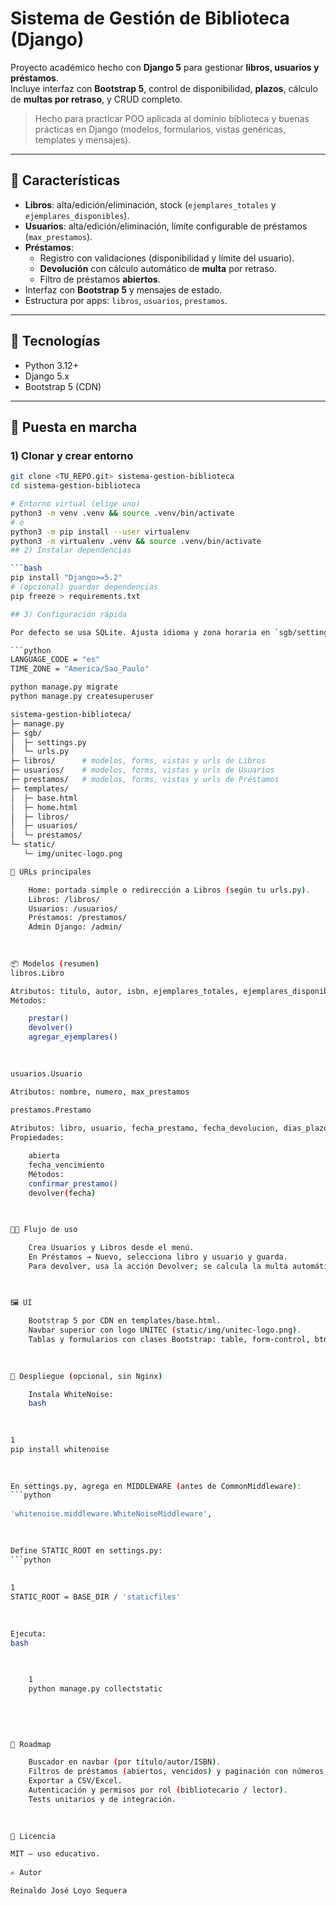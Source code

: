 # Sistema de Gestión de Biblioteca (Django)

Proyecto académico hecho con **Django 5** para gestionar **libros, usuarios y préstamos**.  
Incluye interfaz con **Bootstrap 5**, control de disponibilidad, **plazos**, cálculo de **multas por retraso**, y CRUD completo.

> Hecho para practicar POO aplicada al dominio biblioteca y buenas prácticas en Django (modelos, formularios, vistas genéricas, templates y mensajes).

---

## 🧭 Características
- **Libros**: alta/edición/eliminación, stock (`ejemplares_totales` y `ejemplares_disponibles`).
- **Usuarios**: alta/edición/eliminación, límite configurable de préstamos (`max_prestamos`).
- **Préstamos**:
  - Registro con validaciones (disponibilidad y límite del usuario).
  - **Devolución** con cálculo automático de **multa** por retraso.
  - Filtro de préstamos **abiertos**.
- Interfaz con **Bootstrap 5** y mensajes de estado.
- Estructura por apps: `libros`, `usuarios`, `prestamos`.

---

## 🧰 Tecnologías
- Python 3.12+
- Django 5.x
- Bootstrap 5 (CDN)

---

## 🚀 Puesta en marcha

### 1) Clonar y crear entorno
```bash
git clone <TU_REPO.git> sistema-gestion-biblioteca
cd sistema-gestion-biblioteca

# Entorno virtual (elige uno)
python3 -m venv .venv && source .venv/bin/activate
# ó
python3 -m pip install --user virtualenv
python3 -m virtualenv .venv && source .venv/bin/activate
## 2) Instalar dependencias

```bash
pip install "Django>=5.2"
# (opcional) guardar dependencias
pip freeze > requirements.txt

## 3) Configuración rápida

Por defecto se usa SQLite. Ajusta idioma y zona horaria en `sgb/settings.py`:

```python
LANGUAGE_CODE = "es"
TIME_ZONE = "America/Sao_Paulo"

python manage.py migrate
python manage.py createsuperuser

sistema-gestion-biblioteca/
├─ manage.py
├─ sgb/
│  ├─ settings.py
│  └─ urls.py
├─ libros/      # modelos, forms, vistas y urls de Libros
├─ usuarios/    # modelos, forms, vistas y urls de Usuarios
├─ prestamos/   # modelos, forms, vistas y urls de Préstamos
├─ templates/
│  ├─ base.html
│  ├─ home.html
│  ├─ libros/
│  ├─ usuarios/
│  └─ prestamos/
└─ static/
   └─ img/unitec-logo.png

🔗 URLs principales 

    Home: portada simple o redirección a Libros (según tu urls.py).
    Libros: /libros/
    Usuarios: /usuarios/
    Préstamos: /prestamos/
    Admin Django: /admin/
     

 
📦 Modelos (resumen) 
libros.Libro 

Atributos: titulo, autor, isbn, ejemplares_totales, ejemplares_disponibles
Métodos:   

    prestar()  
    devolver()  
    agregar_ejemplares()
     

 
usuarios.Usuario 

Atributos: nombre, numero, max_prestamos 
 
prestamos.Prestamo 

Atributos: libro, usuario, fecha_prestamo, fecha_devolucion, dias_plazo, tarifa_retraso, multa
Propiedades:   

    abierta  
    fecha_vencimiento
    Métodos:  
    confirmar_prestamo()  
    devolver(fecha)
     

 
🧑‍💻 Flujo de uso 

    Crea Usuarios y Libros desde el menú.
    En Préstamos → Nuevo, selecciona libro y usuario y guarda.
    Para devolver, usa la acción Devolver; se calcula la multa automáticamente si hay retraso.
     

 
🖼️ UI 

    Bootstrap 5 por CDN en templates/base.html.
    Navbar superior con logo UNITEC (static/img/unitec-logo.png).
    Tablas y formularios con clases Bootstrap: table, form-control, btn, etc.
     

 
🔧 Despliegue (opcional, sin Nginx) 

    Instala WhiteNoise: 
    bash
     

 
1
pip install whitenoise
 
 

En settings.py, agrega en MIDDLEWARE (antes de CommonMiddleware): 
```python
 
'whitenoise.middleware.WhiteNoiseMiddleware',
 
 

Define STATIC_ROOT en settings.py: 
```python
 
 
1
STATIC_ROOT = BASE_DIR / 'staticfiles'
 
 

Ejecuta: 
bash
 

     
    1
    python manage.py collectstatic
     
     
     

 
📌 Roadmap 

    Buscador en navbar (por título/autor/ISBN).
    Filtros de préstamos (abiertos, vencidos) y paginación con números.
    Exportar a CSV/Excel.
    Autenticación y permisos por rol (bibliotecario / lector).
    Tests unitarios y de integración.
     

 
📄 Licencia 

MIT — uso educativo. 
 
✍️ Autor 

Reinaldo José Loyo Sequera 